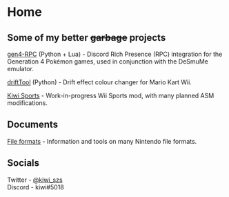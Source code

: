 # Home  
  
  
## Some of my better ~~garbage~~ projects 
[gen4-RPC](https://github.com/kiwi515/gen4-RPC) (Python + Lua) - Discord Rich Presence (RPC) integration for the Generation 4 Pokémon games, used in conjunction with the DeSmuMe emulator.  
  
[driftTool](https://github.com/kiwi515/driftTool) (Python) - Drift effect colour changer for Mario Kart Wii.
  
[Kiwi Sports](/kwsp/main.md) - Work-in-progress Wii Sports mod, with many planned ASM modifications.  
  
## Documents  
[File formats](/formats/formats.md) - Information and tools on many Nintendo file formats.


## Socials  
Twitter - [@kiwi_szs](https://twitter.com/kiwi_szs)  
Discord - kiwi#5018
